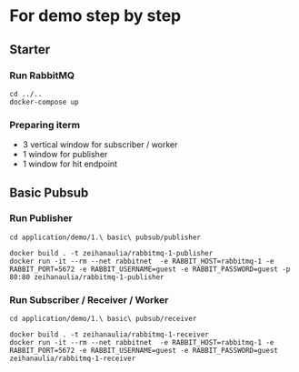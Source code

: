 # For demo step by step

## Starter

### Run RabbitMQ

```
cd ../..
docker-compose up
```

### Preparing iterm

- 3 vertical window for subscriber / worker
- 1 window for publisher
- 1 window for hit endpoint

## Basic Pubsub


### Run Publisher

```
cd application/demo/1.\ basic\ pubsub/publisher

docker build . -t zeihanaulia/rabbitmq-1-publisher
docker run -it --rm --net rabbitnet  -e RABBIT_HOST=rabbitmq-1 -e RABBIT_PORT=5672 -e RABBIT_USERNAME=guest -e RABBIT_PASSWORD=guest -p 80:80 zeihanaulia/rabbitmq-1-publisher
```

### Run Subscriber / Receiver / Worker


```
cd application/demo/1.\ basic\ pubsub/receiver

docker build . -t zeihanaulia/rabbitmq-1-receiver
docker run -it --rm --net rabbitnet  -e RABBIT_HOST=rabbitmq-1 -e RABBIT_PORT=5672 -e RABBIT_USERNAME=guest -e RABBIT_PASSWORD=guest zeihanaulia/rabbitmq-1-receiver
```

